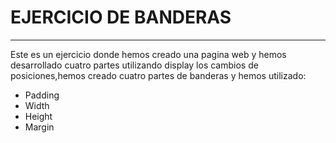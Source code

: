 # EJERCICIO DE BANDERAS
___________________________________________

Este es un ejercicio donde hemos creado una pagina web y hemos desarrollado cuatro partes utilizando display los cambios de posiciones,hemos creado cuatro partes de banderas y  hemos utilizado:

* Padding
* Width
* Height
* Margin
